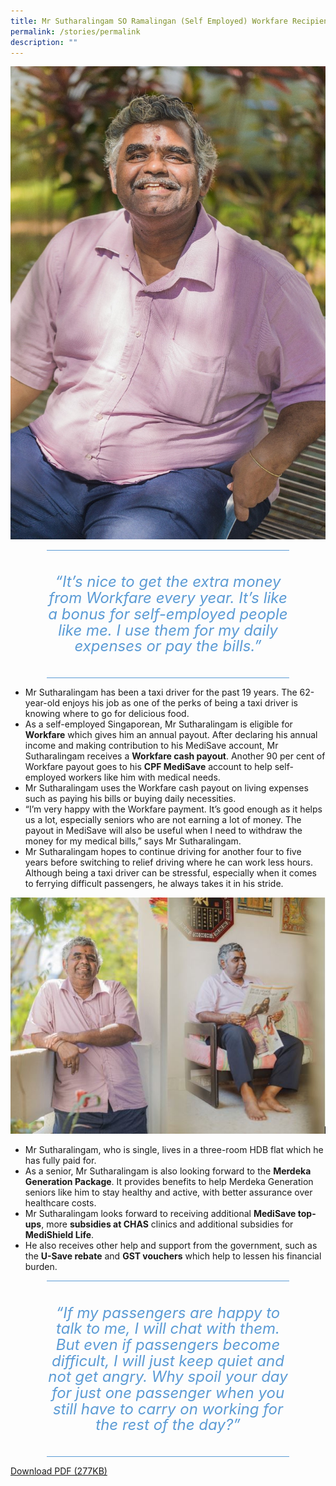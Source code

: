 ```yaml
---
title: Mr Sutharalingam SO Ramalingan (Self Employed) Workfare Recipient
permalink: /stories/permalink
description: ""
---
```

![](/images/STORIES10.jpg)

<div style="border-style:solid none;padding:10pt 0in;text-align:center;margin-right:0.6in;margin-left:0.6in;border-top-color:#5b9bd5;border-bottom-color:#5b9bd5;border-top-width:1pt;border-bottom-width:1pt;">
<p style="margin:0.25in 0in;" class="MsoIntenseQuote">
<span lang="EN-SG" style="color:#5b9bd5;line-height:107%;font-size:18pt;font-style:italic">“It’s nice to get the extra money from Workfare every year. It’s like a bonus for self-employed people like me. I use them for my daily expenses or pay the bills.”

</span>
</p>
</div>

* Mr Sutharalingam has been a taxi driver for the past 19 years. The 62-year-old enjoys his job as one of the perks of being a taxi driver is knowing where to go for delicious food.
* As a self-employed Singaporean, Mr Sutharalingam is eligible for **Workfare** which gives him an annual payout. After declaring his annual income and making contribution to his MediSave account, Mr Sutharalingam receives a **Workfare cash payout**.
Another 90 per cent of Workfare payout goes to his **CPF MediSave** account to help self-employed workers like him with medical needs.
* Mr Sutharalingam uses the Workfare cash payout on living expenses such as paying his bills or buying daily necessities.
* “I’m very happy with the Workfare payment. It’s good enough as it helps us a lot, especially seniors who are not earning a lot of money. The payout in MediSave will also be useful when I need to withdraw the money for my medical bills,” says Mr Sutharalingam.
* Mr Sutharalingam hopes to continue driving for another four to five years before switching to relief driving where he can work less hours. Although being a taxi driver can be stressful, especially when it comes to ferrying difficult passengers, he always takes it in his stride.

![](/images/STORIES11.jpg)

* Mr Sutharalingam, who is single, lives in a three-room HDB flat which he has fully paid for.
* As a senior, Mr Sutharalingam is also looking forward to the **Merdeka Generation Package**. It provides benefits to help Merdeka Generation seniors like him to stay healthy and active, with better assurance over healthcare costs.
* Mr Sutharalingam looks forward to receiving additional **MediSave top-ups**, more **subsidies at CHAS** clinics and additional subsidies for **MediShield Life**.
* He also receives other help and support from the government, such as the **U-Save rebate** and **GST vouchers** which help to lessen his financial burden.

<div style="border-style:solid none;padding:10pt 0in;text-align:center;margin-right:0.6in;margin-left:0.6in;border-top-color:#5b9bd5;border-bottom-color:#5b9bd5;border-top-width:1pt;border-bottom-width:1pt;">
<p style="margin:0.25in 0in;" class="MsoIntenseQuote">
<span lang="EN-SG" style="color:#5b9bd5;line-height:107%;font-size:18pt;font-style:italic">“If my passengers are happy to talk to me, I will chat with them. But even if passengers become difficult, I will just keep quiet and not get angry. Why spoil your day for just one passenger when you still have to carry on working for the rest of the day?”
</span>
</p>
</div>

[Download PDF (277KB)](/files/Stories%20-%20Mr%20Sutharalingam.pdf)